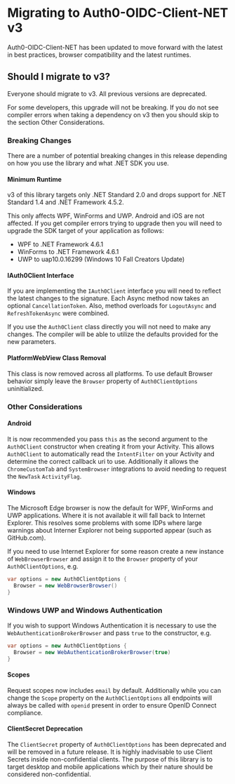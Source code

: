 # Migrating to Auth0-OIDC-Client-NET v3

Auth0-OIDC-Client-NET has been updated to move forward with the latest in best practices, browser compatibility and the latest runtimes.

## Should I migrate to v3?

Everyone should migrate to v3. All previous versions are deprecated.

For some developers, this upgrade will not be breaking. If you do not see compiler errors when taking a dependency on v3 then you should skip to the section Other Considerations.

### Breaking Changes

There are a number of potential breaking changes in this release depending on how you use the library and what .NET SDK you use.

#### Minimum Runtime

v3 of this library targets only .NET Standard 2.0 and drops support for .NET Standard 1.4 and .NET Framework 4.5.2. 

This only affects WPF, WinForms and UWP. Android and iOS are not affected. If you get compiler errors trying to upgrade then you will need to upgrade the SDK target of your application as follows: 

- WPF to .NET Framework 4.6.1
- WinForms to .NET Framework 4.6.1
- UWP to uap10.0.16299 (Windows 10 Fall Creators Update)

#### IAuth0Client Interface

If you are implementing the `IAuth0Client` interface you will need to reflect the latest changes to the signature.  Each Async method now takes an optional `CancellationToken`. Also, method overloads for `LogoutAsync` and `RefreshTokenAsync` were combined.

If you use the `Auth0Client` class directly you will not need to make any changes. The compiler will be able to utilize the defaults provided for the new parameters.

#### PlatformWebView Class Removal

This class is now removed across all platforms.  To use default Browser behavior simply leave the `Browser` property of `Auth0ClientOptions` uninitialized.

### Other Considerations

#### Android 

It is now recommended you pass `this` as the second argument to the `Auth0Client` constructor when creating it from your Activity. This allows `Auth0Client` to automatically read the `IntentFilter` on your Activity and determine the correct callback uri to use.  Additionally it allows the `ChromeCustomTab` and `SystemBrowser` integrations to avoid needing to request the `NewTask` `ActivityFlag`.

#### Windows

The Microsoft Edge browser is now the default for WPF, WinForms and UWP applications. Where it is not available it will fall back to Internet Explorer.  This resolves some problems with some IDPs where large warnings about Interner Explorer not being supported appear (such as GitHub.com).

If you need to use Internet Explorer for some reason create a new instance of `WebBrowserBrowser` and assign it to the `Browser` property of your `Auth0ClientOptions`, e.g.

```csharp
var options = new Auth0ClientOptions {
  Browser = new WebBrowserBrowser()
}
```

### Windows UWP and Windows Authentication

If you wish to support Windows Authentication it is necessary to use the `WebAuthenticationBrokerBrowser` and pass `true` to the constructor, e.g.

```csharp
var options = new Auth0ClientOptions {
  Browser = new WebAuthenticationBrokerBrowser(true)
}
```

#### Scopes

Request scopes now includes `email` by default.  Additionally while you can change the `Scope` property on the `Auth0ClientOptions` all endpoints will always be called with `openid` present in order to ensure OpenID Connect compliance.

#### ClientSecret Deprecation

The `ClientSecret` property of `Auth0ClientOptions` has been deprecated and will be removed in a future release.  It is highly inadvisable to use Client Secrets inside non-confidential clients. The purpose of this library is to target desktop and mobile applications which by their nature should be considered non-confidential.

